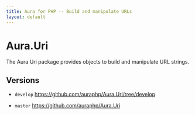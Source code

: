 ```yaml
---
title: Aura for PHP -- Build and manipulate URLs
layout: default
---
```


Aura.Uri
========

The Aura Uri package provides objects to build and manipulate URL strings.

Versions
--------

- `develop` <https://github.com/auraphp/Aura.Uri/tree/develop>

- `master` <https://github.com/auraphp/Aura.Uri>

